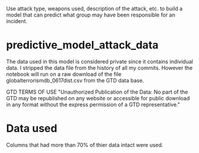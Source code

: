 Use attack type, weapons used, description of the attack, etc. to build a model that can predict what group may have been responsible for an incident. 

# predictive_model_attack_data
The data used in this model is considered private since it contains individual data. I stripped the data file from the history of all my commits. However the notebook will run on a raw download of the file globalterrorismdb_0617dist.csv from the GTD data base.

GTD TERMS OF USE "Unauthorized Publication of the Data: No part of the GTD may be republished on any website or
accessible for public download in any format without the express permission of a GTD representative."

# Data used
Columns that had more than 70% of thier data intact were used.


